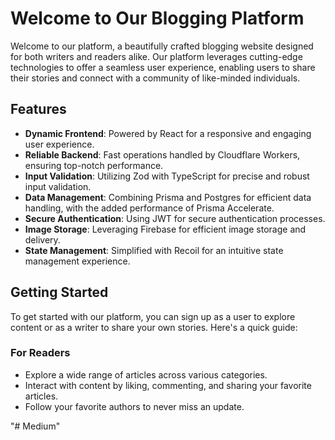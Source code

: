 # Welcome to Our Blogging Platform

Welcome to our platform, a beautifully crafted blogging website designed for both writers and readers alike. Our platform leverages cutting-edge technologies to offer a seamless user experience, enabling users to share their stories and connect with a community of like-minded individuals.

## Features

- **Dynamic Frontend**: Powered by React for a responsive and engaging user experience.
- **Reliable Backend**: Fast operations handled by Cloudflare Workers, ensuring top-notch performance.
- **Input Validation**: Utilizing Zod with TypeScript for precise and robust input validation.
- **Data Management**: Combining Prisma and Postgres for efficient data handling, with the added performance of Prisma Accelerate.
- **Secure Authentication**: Using JWT for secure authentication processes.
- **Image Storage**: Leveraging Firebase for efficient image storage and delivery.
- **State Management**: Simplified with Recoil for an intuitive state management experience.

## Getting Started

To get started with our platform, you can sign up as a user to explore content or as a writer to share your own stories. Here's a quick guide:

### For Readers

- Explore a wide range of articles across various categories.
- Interact with content by liking, commenting, and sharing your favorite articles.
- Follow your favorite authors to never miss an update.

"# Medium" 
